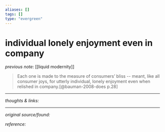 ```yaml
---
aliases: []
tags: []
type: "evergreen"
---
```


# individual lonely enjoyment even in company

_previous note:_ [[liquid modernity]]

> Each one is made to the measure of consumers’ bliss -- meant, like all consumer joys, for utterly individual, lonely enjoyment even when relished in company.[@bauman-2008-does p.28]

---

_thoughts & links:_




---

_original source/found:_ 

_reference:_ 
